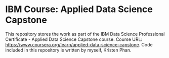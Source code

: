 # IBM Course: Applied Data Science Capstone
This repository stores the work as part of the IBM Data Science Professional Certificate - Applied Data Science Capstone course. Course URL: https://www.coursera.org/learn/applied-data-science-capstone.
Code included in this repository is written by myself, Kristen Phan.

